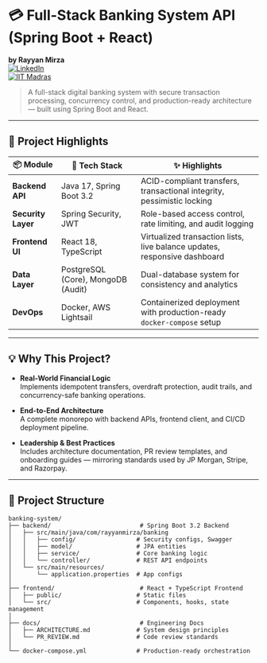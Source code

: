 # 💳 Full-Stack Banking System API (Spring Boot + React)
**by Rayyan Mirza**  
[![LinkedIn](https://img.shields.io/badge/LinkedIn-Rayyan_Mirza-blue?style=flat&logo=linkedin)](<your-linkedin>)  
[![IIT Madras](https://img.shields.io/badge/IIT%20Madras-Student-orange)](<your-iitm-profile>)

> A full-stack digital banking system with secure transaction processing, concurrency control, and production-ready architecture — built using Spring Boot and React.

---

## 🚀 Project Highlights

| 📦 Module            | 🔧 Tech Stack                          | ✨ Highlights                                                                 |
|----------------------|----------------------------------------|------------------------------------------------------------------------------|
| **Backend API**       | Java 17, Spring Boot 3.2              | ACID-compliant transfers, transactional integrity, pessimistic locking      |
| **Security Layer**    | Spring Security, JWT                  | Role-based access control, rate limiting, and audit logging                  |
| **Frontend UI**       | React 18, TypeScript                  | Virtualized transaction lists, live balance updates, responsive dashboard   |
| **Data Layer**        | PostgreSQL (Core), MongoDB (Audit)    | Dual-database system for consistency and analytics                           |
| **DevOps**            | Docker, AWS Lightsail                 | Containerized deployment with production-ready `docker-compose` setup       |

---

## 💡 Why This Project?

- **Real-World Financial Logic**  
  Implements idempotent transfers, overdraft protection, audit trails, and concurrency-safe banking operations.

- **End-to-End Architecture**  
  A complete monorepo with backend APIs, frontend client, and CI/CD deployment pipeline.

- **Leadership & Best Practices**  
  Includes architecture documentation, PR review templates, and onboarding guides — mirroring standards used by JP Morgan, Stripe, and Razorpay.

---

## 📂 Project Structure

```plaintext
banking-system/
├── backend/                         # Spring Boot 3.2 Backend
│   ├── src/main/java/com/rayyanmirza/banking
│   │   ├── config/                 # Security configs, Swagger
│   │   ├── model/                  # JPA entities
│   │   ├── service/                # Core banking logic
│   │   └── controller/             # REST API endpoints
│   └── src/main/resources/
│       └── application.properties  # App configs
│
├── frontend/                        # React + TypeScript Frontend
│   ├── public/                     # Static files
│   └── src/                        # Components, hooks, state management
│
├── docs/                            # Engineering Docs
│   ├── ARCHITECTURE.md             # System design principles
│   └── PR_REVIEW.md                # Code review standards
│
└── docker-compose.yml              # Production-ready orchestration
